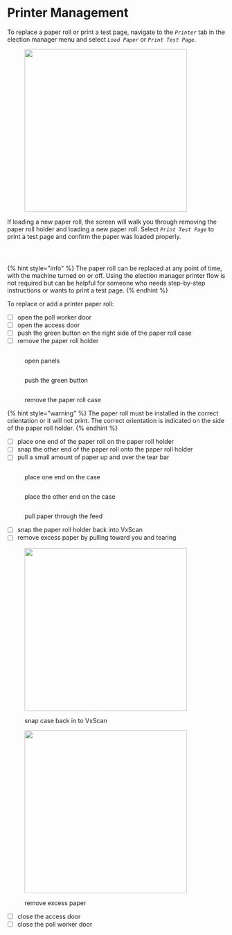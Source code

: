 # Printer Management

To replace a paper roll or print a test page, navigate to the _`Printer`_  tab in the election manager menu and select _`Load Paper`_ or _`Print Test Page`_.&#x20;

<figure><img src="../.gitbook/assets/printer-menu.png" alt="" width="375"><figcaption></figcaption></figure>

If loading a new paper roll, the screen will walk you through removing the paper roll holder and loading a new paper roll. Select _`Print Test Page`_ to print a test page and confirm the paper was loaded properly.

<div><figure><img src="../.gitbook/assets/remove-paper-roll-holder.png" alt=""><figcaption></figcaption></figure> <figure><img src="../.gitbook/assets/load-roll.png" alt=""><figcaption></figcaption></figure> <figure><img src="../.gitbook/assets/paper_detected.png" alt=""><figcaption></figcaption></figure></div>

{% hint style="info" %}
The paper roll can be replaced at any point of time, with the machine turned on or off.  Using the election manager printer flow is not required but can be helpful for someone who needs step-by-step instructions or wants to print a test page.
{% endhint %}

To replace or add a printer paper roll:

* [ ] open the poll worker door
* [ ] open the access door
* [ ] push the green button on the right side of the paper roll case
* [ ] remove the paper roll holder

<div><figure><img src="../.gitbook/assets/VxScan open panels to access printer roll.png" alt=""><figcaption><p>open panels</p></figcaption></figure> <figure><img src="../.gitbook/assets/VxScan push green button printer roll.png" alt=""><figcaption><p>push the green button</p></figcaption></figure> <figure><img src="../.gitbook/assets/VxScan remove printer roll case.png" alt=""><figcaption><p>remove the paper roll case</p></figcaption></figure></div>

{% hint style="warning" %}
The paper roll must be installed in the correct orientation or it will not print. The correct orientation is indicated on the side of the paper roll holder.
{% endhint %}

* [ ] place one end of the paper roll on the paper roll holder
* [ ] snap the other end of the paper roll onto the paper roll holder
* [ ] pull a small amount of paper up and over the tear bar

<div><figure><img src="../.gitbook/assets/VxScan put one side of paper on roll.png" alt=""><figcaption><p>place one end on the case</p></figcaption></figure> <figure><img src="../.gitbook/assets/VxScan snap other side of paper roll in.png" alt=""><figcaption><p>place the other end on the case</p></figcaption></figure> <figure><img src="../.gitbook/assets/VxScan pull paper up.png" alt=""><figcaption><p>pull paper through the feed</p></figcaption></figure></div>

* [ ] snap the paper roll holder back into VxScan
* [ ] remove excess paper by pulling toward you and tearing

<div><figure><img src="../.gitbook/assets/VxScan put paper container back in.png" alt="" width="375"><figcaption><p>snap case back in to VxScan</p></figcaption></figure> <figure><img src="../.gitbook/assets/VxScan remove any excess paper.png" alt="" width="375"><figcaption><p>remove excess paper</p></figcaption></figure></div>

* [ ] close the access door
* [ ] close the poll worker door
